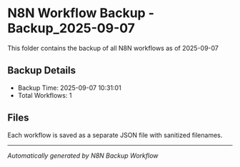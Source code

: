 # N8N Workflow Backup - Backup_2025-09-07

This folder contains the backup of all N8N workflows as of 2025-09-07

## Backup Details
- Backup Time: 2025-09-07 10:31:01
- Total Workflows: 1

## Files
Each workflow is saved as a separate JSON file with sanitized filenames.

---
*Automatically generated by N8N Backup Workflow*